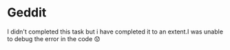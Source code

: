 # Geddit
I didn't completed this task but i have completed it to an extent.I was unable to debug the error in the code :worried:
